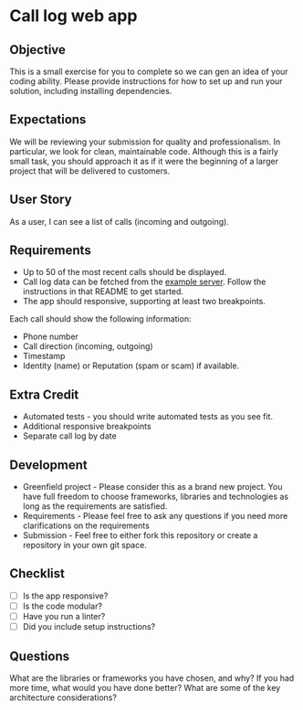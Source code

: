 # Call log web app

## Objective

This is a small exercise for you to complete so we can gen an idea of your
coding ability. Please provide instructions for how to set up and run your
solution, including installing dependencies.

## Expectations

We will be reviewing your submission for quality and professionalism. In
particular, we look for clean, maintainable code. Although this is a fairly
small task, you should approach it as if it were the beginning of a larger
project that will be delivered to customers.

## User Story

As a user, I can see a list of calls (incoming and outgoing).

## Requirements

* Up to 50 of the most recent calls should be displayed.
* Call log data can be fetched from the [example server](api). Follow the
  instructions in that README to get started.
* The app should responsive, supporting at least two breakpoints.

Each call should show the following information:

* Phone number
* Call direction (incoming, outgoing)
* Timestamp
* Identity (name) or Reputation (spam or scam) if available.

## Extra Credit

* Automated tests - you should write automated tests as you see fit.
* Additional responsive breakpoints
* Separate call log by date

## Development

* Greenfield project - Please consider this as a brand new project. You have
full freedom to choose frameworks, libraries and technologies as long as the
requirements are satisfied.
* Requirements - Please feel free to ask any questions if you need more
clarifications on the requirements
* Submission - Feel free to either fork this repository or create a repository
in your own git space.

## Checklist

- [ ] Is the app responsive?
- [ ] Is the code modular?
- [ ] Have you run a linter?
- [ ] Did you include setup instructions?

## Questions

What are the libraries or frameworks you have chosen, and why?
If you had more time, what would you have done better?
What are some of the key architecture considerations?

